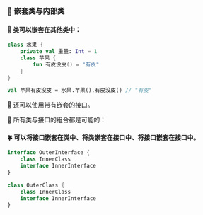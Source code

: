 ### 🐘 嵌套类与内部类

#### 🦜 类可以嵌套在其他类中：

```kotlin
class 水果 {
    private val 重量: Int = 1
    class 苹果 {
        fun 有皮没皮() = "有皮"
    }
}

val 苹果有皮没皮 = 水果.苹果().有皮没皮() // "有皮"
```

🦋 还可以使用带有嵌套的接口。

🌺 所有类与接口的组合都是可能的：

#### 🍀 可以将接口嵌套在类中、将类嵌套在接口中、将接口嵌套在接口中。

```kotlin
interface OuterInterface {
    class InnerClass
    interface InnerInterface
}

class OuterClass {
    class InnerClass
    interface InnerInterface
}
```
